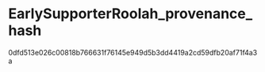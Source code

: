 # EarlySupporterRoolah_provenance_hash

0dfd513e026c00818b766631f76145e949d5b3dd4419a2cd59dfb20af71f4a3a
